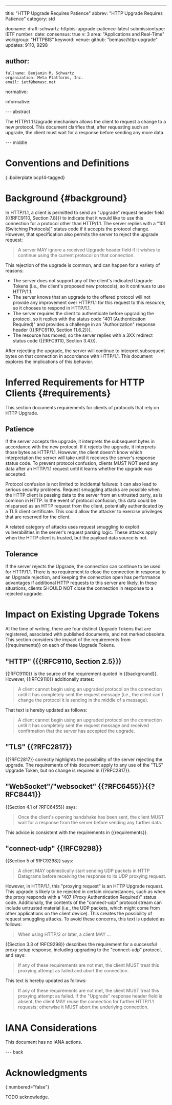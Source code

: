 ---
title: "HTTP Upgrade Requires Patience"
abbrev: "HTTP Upgrade Requires Patience"
category: std

docname: draft-schwartz-httpbis-upgrade-patience-latest
submissiontype: IETF
number:
date:
consensus: true
v: 3
area: "Applications and Real-Time"
workgroup: "HTTPBIS"
keyword:
venue:
  github: "bemasc/http-upgrade"
updates: 9110, 9298

author:
 -
    fullname: Benjamin M. Schwartz
    organization: Meta Platforms, Inc.
    email: ietf@bemasc.net

normative:

informative:


--- abstract

The HTTP/1.1 Upgrade mechanism allows the client to request a change to a new protocol.  This document clarifies that, after requesting such an upgrade, the client must wait for a response before sending any more data.


--- middle

# Conventions and Definitions

{::boilerplate bcp14-tagged}

# Background {#background}

In HTTP/1.1, a client is permitted to send an "Upgrade" request header field ({{!RFC9110, Section 7.8}}) to indicate that it would like to use this connection for a protocol other than HTTP/1.1.  The server replies with a "101 (Switching Protocols)" status code if it accepts the protocol change.  However, that specification also permits the server to reject the upgrade request:

> A server MAY ignore a received Upgrade header field if it wishes to continue using the current protocol on that connection.

This rejection of the upgrade is common, and can happen for a variety of reasons:

* The server does not support any of the client's indicated Upgrade Tokens (i.e., the client's proposed new protocols), so it continues to use HTTP/1.1.
* The server knows that an upgrade to the offered protocol will not provide any improvement over HTTP/1.1 for this request to this resource, so it chooses to respond in HTTP/1.1.
* The server requires the client to authenticate before upgrading the protocol, so it replies with the status code "401 (Authentication Required)" and provides a challenge in an "Authorization" response header ({{!RFC9110, Section 11.6.2}}).
* The resource has moved, so the server replies with a 3XX redirect status code ({{!RFC9110, Section 3.4}}).

After rejecting the upgrade, the server will continue to interpret subsequent bytes on that connection in accordance with HTTP/1.1.  This document explores the implications of this behavior.

# Inferred Requirements for HTTP Clients {#requirements}

This section documents requirements for clients of protocols that rely on HTTP Upgrade.

## Patience

If the server accepts the upgrade, it interprets the subsequent bytes in accordance with the new protocol.  If it rejects the upgrade, it interprets those bytes as HTTP/1.1.  However, the client doesn't know which interpretation the server will take until it receives the server's response status code.  To prevent protocol confusion, clients MUST NOT send any data after an HTTP/1.1 request until it learns whether the upgrade was accepted.

Protocol confusion is not limited to incidental failures: it can also lead to serious security problems.  Request smuggling attacks are possible when the HTTP client is passing data to the server from an untrusted party, as is common in HTTP.  In the event of protocol confusion, this data could be misparsed as an HTTP request from the client, potentially authenticated by a TLS client certificate.  This could allow the attacker to exercise privileges that are reserved for the client.

A related category of attacks uses request smuggling to exploit vulnerabilities in the server's request parsing logic.  These attacks apply when the HTTP client is trusted, but the payload data source is not.

## Tolerance

If the server rejects the Upgrade, the connection can continue to be used for HTTP/1.1.  There is no requirement to close the connection in response to an Upgrade rejection, and keeping the connection open has performance advantages if additional HTTP requests to this server are likely.  In these situations, clients SHOULD NOT close the connection in response to a rejected upgrade.

# Impact on Existing Upgrade Tokens

At the time of writing, there are four distinct Upgrade Tokens that are registered, associated with published documents, and not marked obsolete.
This section considers the impact of the requirements from {{requirements}} on each of these Upgrade Tokens.

## "HTTP" ({{!RFC9110, Section 2.5}})

{{!RFC9110}} is the source of the requirement quoted in {{background}}.  However, {{!RFC9110}} additionally states:

> A client cannot begin using an upgraded protocol on the connection until it has completely sent the request message (i.e., the client can't change the protocol it is sending in the middle of a message).

That text is hereby updated as follows:

> A client cannot begin using an upgraded protocol on the connection until it has completely sent the request message and received confirmation that the server has accepted the upgrade.

## "TLS" {{?RFC2817}}

{{?RFC2817}} correctly highlights the possibility of the server rejecting the upgrade.  The requirements of this document apply to any use of the "TLS" Upgrade Token, but no change is required in {{?RFC2817}}.

## "WebSocket"/"websocket" {{?RFC6455}}{{?RFC8441}}

{{Section 4.1 of ?RFC6455}} says:

> Once the client's opening handshake has been sent, the client MUST wait for a response from the server before sending any further data.

This advice is consistent with the requirements in {{requirements}}.

## "connect-udp" {{!RFC9298}}

{{Section 5 of !RFC9298}} says:

> A client MAY optimistically start sending UDP packets in HTTP Datagrams before receiving the response to its UDP proxying request.

However, in HTTP/1.1, this "proxying request" is an HTTP Upgrade request.  This upgrade is likely to be rejected in certain circumstances, such as when the proxy responds with a "407 (Proxy Authentication Required)" status code.  Additionally, the contents of the "connect-udp" protocol stream can include untrusted material (i.e., the UDP packets, which might come from other applications on the client device).  This creates the possibility of request smuggling attacks.  To avoid these concerns, this text is updated as follows:

> When using HTTP/2 or later, a client MAY ...

{{Section 3.3 of !RFC9298}} describes the requirement for a successful proxy setup response, including upgrading to the "connect-udp" protocol, and says:

> If any of these requirements are not met, the client MUST treat this proxying attempt as failed and abort the connection.

This text is hereby updated as follows:

> If any of these requirements are not met, the client MUST treat this proxying attempt as failed.  If the "Upgrade" response header field is absent, the client MAY reuse the connection for further HTTP/1.1 requests; otherwise it MUST abort the underlying connection.

# IANA Considerations

This document has no IANA actions.


--- back

# Acknowledgments
{:numbered="false"}

TODO acknowledge.
